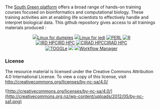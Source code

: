 
The [South Green platform](http://www.southgreen.fr/) offers a broad range of hands-on training courses focused on bioinformatics and computational biology. These training activities aim at enabling life scientists to effectively handle and interpret biological data. This github repository gives access to all trainings materials produced :

<div><center>
	<a class="btn btn-home"  href="{{ site.url }}/linux/"><img width="auto" class="img-responsive" src="{{ site.url }}/images/trainings-linux.png"/>Linux for dumpies</a>
	<a class="btn btn-home"  href="{{ site.url }}/linuxAdvance/"><img width="auto" class="img-responsive" src="{{ site.url }}/images/trainings-linux-advance.png"/>Linux for jedi</a>
	<a class="btn btn-home"  href="{{ site.url }}/perl/"><img width="auto" class="img-responsive" src="{{ site.url }}/images/trainings-perl.jpg" alt="PERL" /></a>
	<a class="btn btn-home"  href="{{ site.url }}/R/"><img width="auto" class="img-responsive" src="{{ site.url }}/images/trainings-R.jpeg" alt="R" /></a>
</center></div>

<div><center>
	<a class="btn btn-home"  href="{{ site.url }}/hpcIRD/"><img width="auto" class="img-responsive" src="{{ site.url }}/images/trainings-hpc.jpeg" alt="IRD HPC" />IRD HPC</a>
	<a class="btn btn-home"  href="{{ site.url }}/hpcCIRAD/"><img width="auto" class="img-responsive" src="{{ site.url }}/images/trainings-hpc.jpeg" alt="CIRAD HPC" />CIRAD HPC</a>
</center></div>

<div><center>
	<a class="btn btn-home"  href="{{ site.url }}/toggle/"><img width="auto" class="img-responsive" src="{{ site.url }}/images/toggleLogo2.png" alt="TOGGLe" /></a>
	<a class="btn btn-home"  href="{{ site.url }}/galaxy/"><img width="auto" class="img-responsive" src="{{ site.url }}/images/trainings-galaxy.png"/></a>
	<a class="btn btn-home"  href="{{ site.url }}/galaxy/"><img width="auto" class="img-responsive" src="{{ site.url }}/images/trainings-galaxy.png"/>Workflow Manager</a>
</center></div>


### License
The resource material is licensed under the Creative Commons Attribution 4.0 International License. To view a copy of this license, visit http://creativecommons.org/licenses/by-nc-sa/4.0/

![http://creativecommons.org/licenses/by-nc-sa/4.0/](http://creativecommons.org.nz/wp-content/uploads/2012/05/by-nc-sa1.png)


